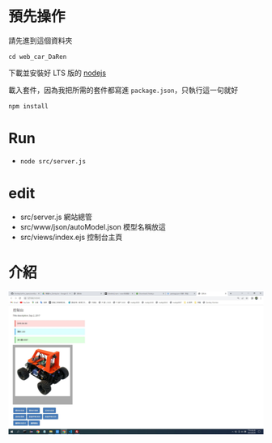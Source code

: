 # 預先操作
請先進到這個資料夾
```shell
cd web_car_DaRen
```

下載並安裝好 LTS 版的 [nodejs](https://nodejs.org/en/download)

載入套件，因為我把所需的套件都寫進 `package.json`，只執行這一句就好
```shell
npm install
```

# Run
- `node src/server.js`

# edit
- src/server.js 網站總管
- src/www/json/autoModel.json 模型名稱放這
- src/views/index.ejs 控制台主頁

# 介紹
![](figure/index.jpg)
